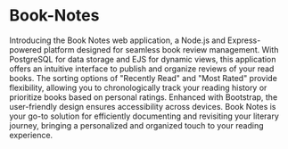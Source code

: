 # Book-Notes <br>
Introducing the Book Notes web application, a Node.js and Express-powered platform designed for seamless book review management. With PostgreSQL for data storage and EJS for dynamic views, this application offers an intuitive interface to publish and organize reviews of your read books. The sorting options of "Recently Read" and "Most Rated" provide flexibility, allowing you to chronologically track your reading history or prioritize books based on personal ratings. Enhanced with Bootstrap, the user-friendly design ensures accessibility across devices. Book Notes is your go-to solution for efficiently documenting and revisiting your literary journey, bringing a personalized and organized touch to your reading experience.